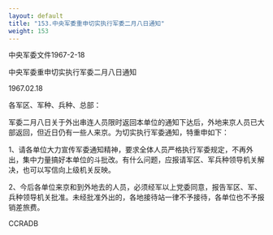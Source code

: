 ```yaml
---
layout: default
title: "153.中央军委重申切实执行军委二月八日通知"
weight: 153
---
```


中央军委文件1967-2-18

中央军委重申切实执行军委二月八日通知

1967.02.18

各军区、军种、兵种、总部：

军委二月八日关于外出串连人员限时返回本单位的通知下达后，外地来京人员已大部返回，但近日仍有一些人来京。为切实执行军委通知，特重申如下：

1、请各单位大力宣传军委通知精神，要求全体人员严格执行军委规定，不再外出，集中力量搞好本单位的斗批改。有什么问题，应报请军区、军兵种领导机关解决，也可以写信向上级机关反映。

2、今后各单位来京和到外地去的人员，必须经军以上党委同意，报告军区、军、兵种领导机关批准。未经批准外出的，各地接待站一律不予接待，各单位也不予报销差旅费。

CCRADB

